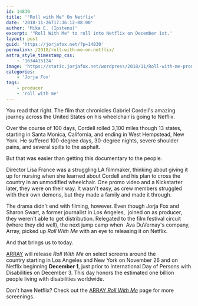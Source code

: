 ```yaml
---
id: 14830
title: '"Roll with Me" On Netflix'
date: '2018-11-26T17:36:12-08:00'
author: 'Mika E. (Ipstenu)'
excerpt: '"Roll With Me" to roll into Netflix on December 1st.'
layout: post
guid: 'https://jorjafox.net/?p=14830'
permalink: /2018/roll-with-me-on-netflix/
astra_style_timestamp_css:
    - '1634415124'
image: 'https://static.jorjafox.net/wordpress/2018/11/Roll-with-me-promo.jpg'
categories:
    - 'Jorja Fox'
tags:
    - producer
    - 'roll with me'
---
```


You read that right. The film that chronicles&nbsp;Gabriel Cordell's amazing journey across the United States on his wheelchair is going to Netflix.&nbsp;

Over the course of 100 days, Cordell rolled 3,100 miles though 13 states, starting in Santa Monica, California, and ending in&nbsp;West Hempstead, New York. He suffered&nbsp;100-degree days, 30-degree nights, severe shoulder pains, and several spills to the asphalt.

But that was easier than getting this documentary to the people.

Director&nbsp;Lisa France was a&nbsp;struggling LA filmmaker, thinking about giving it up for nursing when she learned about Cordell and his plan to cross the country in an unmodified wheelchair. One promo video and a Kickstarter later, they were on their way. It wasn't easy, as crew members struggled with their own demons, but they made a family and made it through.

The drama didn't end with filming, however. Even though Jorja Fox and Sharon Swart, a former journalist in Los Angeles, &nbsp;joined on as producer, they weren't able to get distribution. Relegated to the film festival circuit (where they did well), the next jump camp when&nbsp;&nbsp;Ava DuVernay's company, Array, picked up <em>Roll With Me</em> with an eye to releasing it on Netflix.

And that brings us to today.

<a href="http://www.arraynow.com/roll-with-me">ARRAY</a> will release <em>Roll With Me</em> on select screens around the country starting in Los Angeles and New York on November 26 and on Netflix beginning **December 1**, just prior to International Day of Persons with Disabilities on December 3. This day honors the estimated one billion people living with disabilities worldwide.

Don't have Netflix? Check out the <a href="http://www.arraynow.com/roll-with-me">ARRAY <em>Roll With Me</em></a> page for more screenings.
